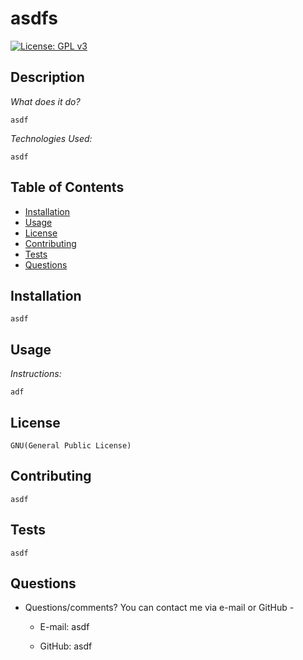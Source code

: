# asdfs
[![License: GPL v3](https://img.shields.io/badge/License-GPLv3-blue.svg)](https://www.gnu.org/licenses/gpl-3.0)

## Description
        
*What does it do?*
        
    asdf
             
*Technologies Used:*
        
    asdf
        
        
## Table of Contents
        
* [Installation](#installation)
* [Usage](#usage)
* [License](#license)
* [Contributing](#contributing)
* [Tests](#tests)
* [Questions](#questions)
        
        
        
## Installation
        
    asdf
        
        
        
## Usage
        
*Instructions:*
        
    adf
        
        
## License
        
    GNU(General Public License)
        
        
        
## Contributing
        
    asdf
            
        
        
        
## Tests
        
    asdf
        
        
## Questions
        
* Questions/comments?  You can contact me via e-mail or GitHub -
        
    * E-mail:  asdf
        
    * GitHub: asdf
  
  